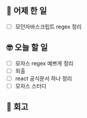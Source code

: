 ## 🤔 어제 한 일
- [ ] 모던자바스크립트 regex 정리

## 🤓 오늘 할 일
- [ ] 모자스 regex 예쁘게 정리
- [ ] 외출
- [ ] react 공식문서 하나 정리
- [ ] 모자스 스터디

## 🥳 회고